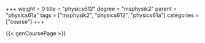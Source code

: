 +++
weight = 0
title = "physics612"
degree = "msphysik2"
parent = "physics61a"
tags = ["msphysik2", "physics612", "physics61a"]
categories = ["course"]
+++

{{< genCoursePage >}}
